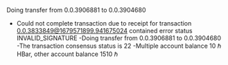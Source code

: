 
Doing transfer from 0.0.3906881 to 0.0.3904680

- Could not complete transaction due to receipt for transaction 0.0.3833849@1679571899.941675024 contained error status INVALID_SIGNATURE
-Doing transfer from 0.0.3906881 to 0.0.3904680
-The transaction consensus status is 22
-Multiple account balance 10 ℏ HBar, other account balance 1510 ℏ